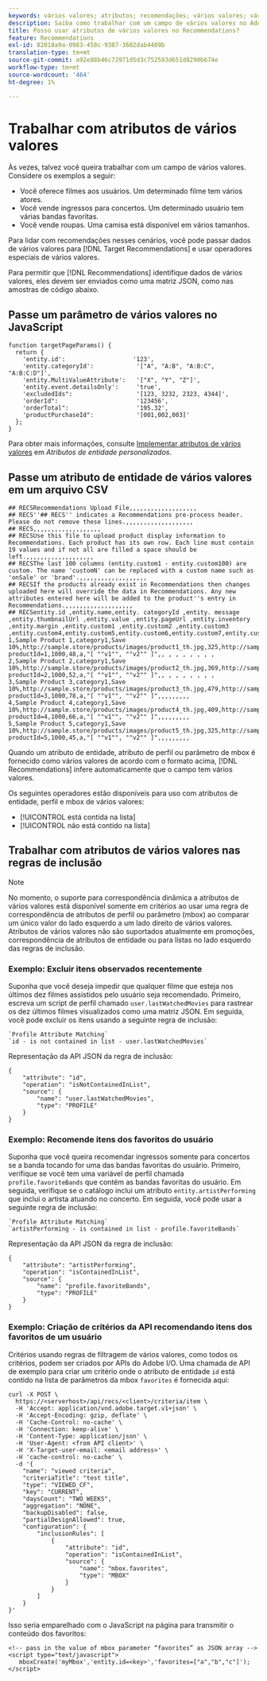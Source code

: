 ```yaml
---
keywords: vários valores; atributos; recomendações; vários valores; vários valores; vários valores
description: Saiba como trabalhar com um campo de vários valores no Adobe [!DNL Target] Recommendations usando operadores especiais de vários valores, por exemplo, ao recomendar filmes com vários atores.
title: Posso usar atributos de vários valores no Recommendations?
feature: Recommendations
exl-id: 82018a9a-0983-458c-9387-3602dab4409b
translation-type: tm+mt
source-git-commit: a92e88b46c72971d5d3c752593d651d8290b674e
workflow-type: tm+mt
source-wordcount: '464'
ht-degree: 1%

---
```


# Trabalhar com atributos de vários valores

Às vezes, talvez você queira trabalhar com um campo de vários valores. Considere os exemplos a seguir:

* Você oferece filmes aos usuários. Um determinado filme tem vários atores.
* Você vende ingressos para concertos. Um determinado usuário tem várias bandas favoritas.
* Você vende roupas. Uma camisa está disponível em vários tamanhos.

Para lidar com recomendações nesses cenários, você pode passar dados de vários valores para [!DNL Target Recommendations] e usar operadores especiais de vários valores.

Para permitir que [!DNL Recommendations] identifique dados de vários valores, eles devem ser enviados como uma matriz JSON, como nas amostras de código abaixo.

## Passe um parâmetro de vários valores no JavaScript

```
function targetPageParams() { 
  return { 
    'entity.id':                   '123', 
    'entity.categoryId':            '["A", "A:B", "A:B:C", "A:B:C:D"]',        
    'entity.MultiValueAttribute':   '["X", "Y", "Z"]', 
    'entity.event.detailsOnly':     'true', 
    'excludedIds":                  '[123, 3232, 2323, 4344]', 
    'orderId":                      '123456', 
    'orderTotal":                   '195.32', 
    'productPurchaseId":            '[001,002,003]' 
  }; 
}
```

Para obter mais informações, consulte [Implementar atributos de vários valores](/help/c-recommendations/c-products/custom-entity-attributes.md#section_80FEFE49E8AF415D99B739AA3CBA2A14) em *Atributos de entidade personalizados*.

## Passe um atributo de entidade de vários valores em um arquivo CSV

```
## RECSRecommendations Upload File,,,,,,,,,,,,,,,,,,,
## RECS''## RECS'' indicates a Recommendations pre-process header. Please do not remove these lines.,,,,,,,,,,,,,,,,,,,
## RECS,,,,,,,,,,,,,,,,,,,
## RECSUse this file to upload product display information to Recommendations. Each product has its own row. Each line must contain 19 values and if not all are filled a space should be left.,,,,,,,,,,,,,,,,,,,
## RECSThe last 100 columns (entity.custom1 - entity.custom100) are custom. The name 'customN' can be replaced with a custom name such as 'onSale' or 'brand'.,,,,,,,,,,,,,,,,,,,
## RECSIf the products already exist in Recommendations then changes uploaded here will override the data in Recommendations. Any new attributes entered here will be added to the product''s entry in Recommendations.,,,,,,,,,,,,,,,,,,,
## RECSentity.id ,entity.name,entity. categoryId ,entity. message ,entity.thumbnailUrl ,entity.value ,entity.pageUrl ,entity.inventory ,entity.margin ,entity.custom1 ,entity.custom2 ,entity.custom3 ,entity.custom4,entity.custom5,entity.custom6,entity.custom7,entity.custom8,entity.custom9,entity.custom10,
1,Sample Product 1,category1,Save 10%,http://sample.store/products/images/product1_th.jpg,325,http://sample.store/products/product_detail.jsp?productId=1,1000,48,a,"[ ""v1"", ""v2"" ]",, , , , , , , ,
2,Sample Product 2,category1,Save 10%,http://sample.store/products/images/product2_th.jpg,369,http://sample.store/products/product_detail.jsp?productId=2,1000,52,a,"[ ""v1"", ""v2"" ]",, , , , , , , ,
3,Sample Product 3,category1,Save 10%,http://sample.store/products/images/product3_th.jpg,479,http://sample.store/products/product_detail.jsp?productId=3,1000,78,a,"[ ""v1"", ""v2"" ]",,,,,,,,,
4,Sample Product 4,category1,Save 10%,http://sample.store/products/images/product4_th.jpg,409,http://sample.store/products/product_detail.jsp?productId=4,1000,66,a,"[ ""v1"", ""v2"" ]",,,,,,,,,
5,Sample Product 5,category1,Save 10%,http://sample.store/products/images/product5_th.jpg,325,http://sample.store/products/product_detail.jsp?productId=5,1000,45,a,"[ ""v1"", ""v2"" ]",,,,,,,,, 
```

Quando um atributo de entidade, atributo de perfil ou parâmetro de mbox é fornecido como vários valores de acordo com o formato acima, [!DNL Recommendations] infere automaticamente que o campo tem vários valores.

Os seguintes operadores estão disponíveis para uso com atributos de entidade, perfil e mbox de vários valores:

* [!UICONTROL está contida na lista]
* [!UICONTROL não está contido na lista]

## Trabalhar com atributos de vários valores nas regras de inclusão

>[!NOTE]
>
>No momento, o suporte para correspondência dinâmica a atributos de vários valores está disponível somente em critérios ao usar uma regra de correspondência de atributos de perfil ou parâmetro (mbox) ao comparar um único valor do lado esquerdo a um lado direito de vários valores. Atributos de vários valores não são suportados atualmente em promoções, correspondência de atributos de entidade ou para listas no lado esquerdo das regras de inclusão.

### Exemplo: Excluir itens observados recentemente

Suponha que você deseja impedir que qualquer filme que esteja nos últimos dez filmes assistidos pelo usuário seja recomendado. Primeiro, escreva um script de perfil chamado `user.lastWatchedMovies` para rastrear os dez últimos filmes visualizados como uma matriz JSON. Em seguida, você pode excluir os itens usando a seguinte regra de inclusão:

```
`Profile Attribute Matching`
`id - is not contained in list - user.lastWatchedMovies`
```

Representação da API JSON da regra de inclusão:

```
{
    "attribute": "id",
    "operation": "isNotContainedInList",
    "source": {
        "name": "user.lastWatchedMovies",
        "type": "PROFILE"
    }
} 
```

### Exemplo: Recomende itens dos favoritos do usuário

Suponha que você queira recomendar ingressos somente para concertos se a banda tocando for uma das bandas favoritas do usuário. Primeiro, verifique se você tem uma variável de perfil chamada `profile.favoriteBands` que contém as bandas favoritas do usuário. Em seguida, verifique se o catálogo inclui um atributo `entity.artistPerforming` que inclui o artista atuando no concerto. Em seguida, você pode usar a seguinte regra de inclusão:

```
`Profile Attribute Matching`
`artistPerforming - is contained in list - profile.favoriteBands`
```

Representação da API JSON da regra de inclusão:

```
{
    "attribute": "artistPerforming",
    "operation": "isContainedInList",
    "source": {
        "name": "profile.favoriteBands",
        "type": "PROFILE"
    }
}
```

### Exemplo: Criação de critérios da API recomendando itens dos favoritos de um usuário

Critérios usando regras de filtragem de vários valores, como todos os critérios, podem ser criados por APIs do Adobe I/O. Uma chamada de API de exemplo para criar um critério onde o atributo de entidade `id` está contido na lista de parâmetros da mbox `favorites` é fornecida aqui:

```
curl -X POST \
  https://<serverhost>/api/recs/<client>/criteria/item \
  -H 'Accept: application/vnd.adobe.target.v1+json' \
  -H 'Accept-Encoding: gzip, deflate' \
  -H 'Cache-Control: no-cache' \
  -H 'Connection: keep-alive' \
  -H 'Content-Type: application/json' \
  -H 'User-Agent: <from API client>' \
  -H 'X-Target-user-email: <email address>' \
  -H 'cache-control: no-cache' \
  -d '{
    "name": "viewed criteria",
    "criteriaTitle": "test title",
    "type": "VIEWED_CF",
    "key": "CURRENT",
    "daysCount": "TWO_WEEKS",
    "aggregation": "NONE",
    "backupDisabled": false,
    "partialDesignAllowed": true,
    "configuration": {
        "inclusionRules": [
            {
                "attribute": "id",
                "operation": "isContainedInList",
                "source": {
                    "name": "mbox.favorites",
                    "type": "MBOX"
                }
            }
        ]
    }
}'
```

Isso seria emparelhado com o JavaScript na página para transmitir o conteúdo dos favoritos:

```
<!-- pass in the value of mbox parameter “favorites” as JSON array -->
<script type="text/javascript">
   mboxCreate('myMbox','entity.id=<key>','favorites=["a","b","c"]');
</script>
```
